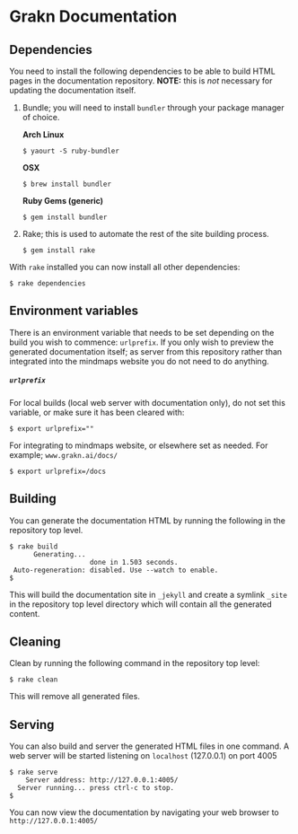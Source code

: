 # Grakn Documentation

## Dependencies

You need to install the following dependencies to be able to build HTML pages in the documentation repository. **NOTE:** this is *not* necessary for updating the documentation itself.

1. Bundle; you will need to install `bundler` through your package manager of choice.

    **Arch Linux**
    ```
    $ yaourt -S ruby-bundler
    ```

    **OSX**
    ```
    $ brew install bundler
    ```

    **Ruby Gems (generic)**
    ```
    $ gem install bundler
    ```

2. Rake; this is used to automate the rest of the site building process.
    ```
    $ gem install rake
    ```

With `rake` installed you can now install all other dependencies:
```
$ rake dependencies
```

## Environment variables

There is an environment variable that needs to be set depending on the build you wish to commence: `urlprefix`. If you only wish to preview the generated documentation itself; as server from this repository rather than integrated into the mindmaps website you do not need to do anything.

##### `urlprefix`

For local builds (local web server with documentation only), do not set this variable, or make sure it has been cleared with:
```
$ export urlprefix=""
```

For integrating to mindmaps website, or elsewhere set as needed. For example; `www.grakn.ai/docs/`
```
$ export urlprefix=/docs
```

## Building

You can generate the documentation HTML by running the following in the repository top level.
```
$ rake build
      Generating...
                    done in 1.503 seconds.
 Auto-regeneration: disabled. Use --watch to enable.
$
```

This will build the documentation site in `_jekyll` and create a symlink `_site` in the repository top level directory which will contain all the generated content.

## Cleaning

Clean by running the following command in the repository top level:
```
$ rake clean
```

This will remove all generated files.

## Serving

You can also build and server the generated HTML files in one command. A web
server will be started listening on `localhost` (127.0.0.1) on port 4005

```
$ rake serve
    Server address: http://127.0.0.1:4005/
  Server running... press ctrl-c to stop.
$
```

You can now view the documentation by navigating your web browser to `http://127.0.0.1:4005/`

